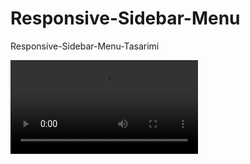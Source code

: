# Responsive-Sidebar-Menu
Responsive-Sidebar-Menu-Tasarimi

![video](https://github.com/MelikeTicaret/Responsive-Sidebar-Menu/blob/main/video.mp4)
